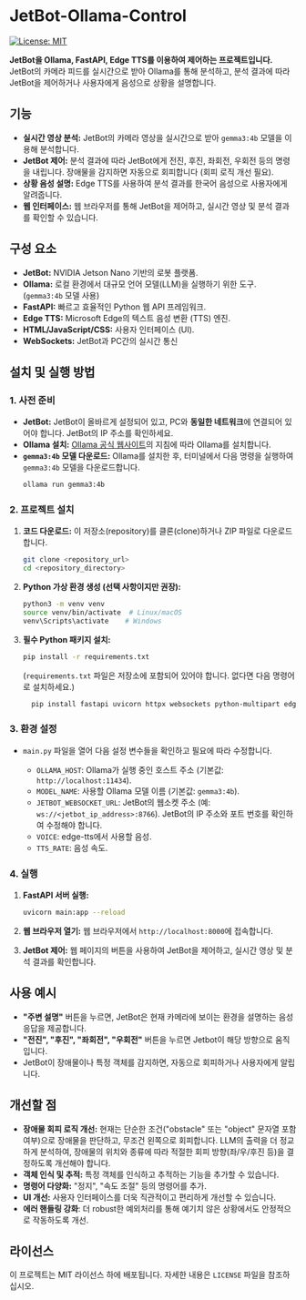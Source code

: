 # JetBot-Ollama-Control

[![License: MIT](https://img.shields.io/badge/License-MIT-yellow.svg)](https://opensource.org/licenses/MIT)

**JetBot을 Ollama, FastAPI, Edge TTS를 이용하여 제어하는 프로젝트입니다.**  JetBot의 카메라 피드를 실시간으로 받아 Ollama를 통해 분석하고,  분석 결과에 따라 JetBot을 제어하거나 사용자에게 음성으로 상황을 설명합니다.

## 기능

*   **실시간 영상 분석:** JetBot의 카메라 영상을 실시간으로 받아 `gemma3:4b` 모델을 이용해 분석합니다.
*   **JetBot 제어:**  분석 결과에 따라 JetBot에게  전진, 후진, 좌회전, 우회전 등의 명령을 내립니다.  장애물을 감지하면 자동으로 회피합니다 (회피 로직 개선 필요).
*   **상황 음성 설명:**  Edge TTS를 사용하여  분석 결과를 한국어 음성으로 사용자에게 알려줍니다.
*   **웹 인터페이스:**  웹 브라우저를 통해 JetBot을 제어하고, 실시간 영상 및 분석 결과를 확인할 수 있습니다.

## 구성 요소

*   **JetBot:**  NVIDIA Jetson Nano 기반의 로봇 플랫폼.
*   **Ollama:**  로컬 환경에서 대규모 언어 모델(LLM)을 실행하기 위한 도구. (`gemma3:4b` 모델 사용)
*   **FastAPI:**  빠르고 효율적인 Python 웹 API 프레임워크.
*   **Edge TTS:** Microsoft Edge의 텍스트 음성 변환 (TTS) 엔진.
*   **HTML/JavaScript/CSS:** 사용자 인터페이스 (UI).
*  **WebSockets:** JetBot과 PC간의 실시간 통신

## 설치 및 실행 방법

### 1. 사전 준비

*   **JetBot:**  JetBot이 올바르게 설정되어 있고, PC와 **동일한 네트워크**에 연결되어 있어야 합니다. JetBot의 IP 주소를 확인하세요.
*   **Ollama 설치:**  [Ollama 공식 웹사이트](https://ollama.com/)의 지침에 따라 Ollama를 설치합니다.
*   **`gemma3:4b` 모델 다운로드:**  Ollama를 설치한 후, 터미널에서 다음 명령을 실행하여 `gemma3:4b` 모델을 다운로드합니다.
    ```bash
    ollama run gemma3:4b
    ```

### 2.  프로젝트  설치

1.  **코드 다운로드:**  이 저장소(repository)를 클론(clone)하거나 ZIP 파일로 다운로드합니다.

    ```bash
    git clone <repository_url>
    cd <repository_directory>
    ```

2.  **Python 가상 환경 생성 (선택 사항이지만 권장):**

    ```bash
    python3 -m venv venv
    source venv/bin/activate  # Linux/macOS
    venv\Scripts\activate    # Windows
    ```

3.  **필수 Python 패키지 설치:**

    ```bash
    pip install -r requirements.txt
    ```
    (`requirements.txt` 파일은 저장소에 포함되어 있어야 합니다.  없다면 다음 명령어로 설치하세요.)

    ```bash
      pip install fastapi uvicorn httpx websockets python-multipart edge-tts
    ```

### 3. 환경 설정

*   `main.py` 파일을 열어 다음 설정 변수들을 확인하고 필요에 따라 수정합니다.

    *   `OLLAMA_HOST`: Ollama가 실행 중인 호스트 주소 (기본값: `http://localhost:11434`).
    *   `MODEL_NAME`: 사용할 Ollama 모델 이름 (기본값: `gemma3:4b`).
    *   `JETBOT_WEBSOCKET_URL`: JetBot의 웹소켓 주소 (예: `ws://<jetbot_ip_address>:8766`).  JetBot의 IP 주소와 포트 번호를 확인하여 수정해야 합니다.
    *    `VOICE`: edge-tts에서 사용할 음성.
    *   `TTS_RATE`: 음성 속도.

### 4. 실행

1.  **FastAPI 서버 실행:**

    ```bash
    uvicorn main:app --reload
    ```

2.  **웹 브라우저 열기:**  웹 브라우저에서 `http://localhost:8000`에 접속합니다.

3.  **JetBot 제어:** 웹 페이지의 버튼을 사용하여 JetBot을 제어하고, 실시간 영상 및 분석 결과를 확인합니다.

## 사용 예시
* **"주변 설명"** 버튼을 누르면, JetBot은 현재 카메라에 보이는 환경을 설명하는 음성 응답을 제공합니다.
* **"전진", "후진", "좌회전", "우회전"** 버튼을 누르면 Jetbot이 해당 방향으로 움직입니다.
* JetBot이 장애물이나 특정 객체를 감지하면, 자동으로 회피하거나 사용자에게 알립니다.

## 개선할 점

*   **장애물 회피 로직 개선:** 현재는 단순한 조건("obstacle" 또는 "object" 문자열 포함 여부)으로 장애물을 판단하고,  무조건 왼쪽으로 회피합니다.  LLM의 출력을 더 정교하게 분석하여,  장애물의 위치와 종류에 따라 적절한 회피 방향(좌/우/후진 등)을 결정하도록 개선해야 합니다.
*   **객체 인식 및 추적:** 특정 객체를 인식하고 추적하는 기능을 추가할 수 있습니다.
* **명령어 다양화:** "정지", "속도 조절" 등의 명령어를 추가.
*   **UI 개선:**  사용자 인터페이스를 더욱 직관적이고 편리하게 개선할 수 있습니다.
* **에러 핸들링 강화**: 더 robust한 예외처리를 통해 예기치 않은 상황에서도 안정적으로 작동하도록 개선.

## 라이선스

이 프로젝트는 MIT 라이선스 하에 배포됩니다. 자세한 내용은 `LICENSE` 파일을 참조하십시오.
